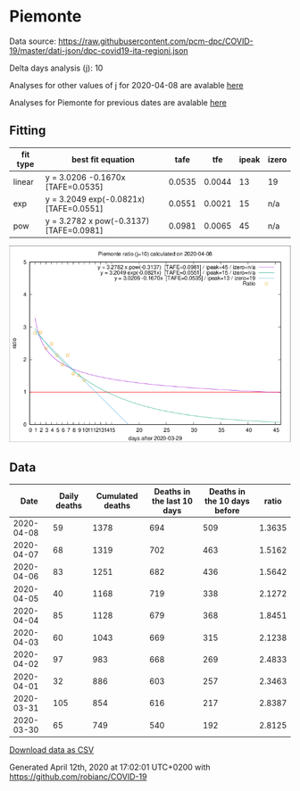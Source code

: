 # Piemonte

Data source: https://raw.githubusercontent.com/pcm-dpc/COVID-19/master/dati-json/dpc-covid19-ita-regioni.json

Delta days analysis (j): 10

Analyses for other values of j for 2020-04-08 are avalable [here](../2020-04-08/README.md)

Analyses for Piemonte for previous dates are avalable [here](../README.md)

## Fitting 
|fit type|best fit equation|tafe|tfe|ipeak|izero|
|-------|-----|--------|------|---|---|
|linear|y = 3.0206 -0.1670x  [TAFE=0.0535]|0.0535|0.0044|13|19|
|exp|y = 3.2049 exp(-0.0821x)  [TAFE=0.0551]|0.0551|0.0021|15|n/a|
|pow|y = 3.2782 x pow(-0.3137)  [TAFE=0.0981]|0.0981|0.0065|45|n/a|

![Plot](COVID-19_piemonte_j10_2020-04-08.png)

## Data
|Date|Daily deaths|Cumulated deaths|Deaths in the last 10 days|Deaths in the 10 days before|ratio|
|----|----------|-----------|-------|--------------------|-----|
|2020-04-08|59|1378|694|509|1.3635|
|2020-04-07|68|1319|702|463|1.5162|
|2020-04-06|83|1251|682|436|1.5642|
|2020-04-05|40|1168|719|338|2.1272|
|2020-04-04|85|1128|679|368|1.8451|
|2020-04-03|60|1043|669|315|2.1238|
|2020-04-02|97|983|668|269|2.4833|
|2020-04-01|32|886|603|257|2.3463|
|2020-03-31|105|854|616|217|2.8387|
|2020-03-30|65|749|540|192|2.8125|

[Download data as CSV](COVID-19_piemonte_j10_2020-04-08.csv)

Generated April 12th, 2020 at 17:02:01 UTC+0200 with https://github.com/robianc/COVID-19

